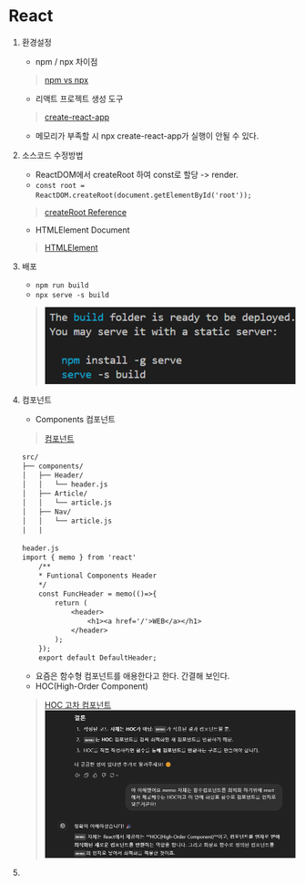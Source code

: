 # React
1. 환경설정
    - npm / npx 차이점 
    > [npm vs npx](https://ljh86029926.gitbook.io/coding-apple-react/undefined/npm-npx)
    - 리액트 프로젝트 생성 도구
    > [create-react-app](https://create-react-app.dev/docs/getting-started)
    - 메모리가 부족할 시 npx create-react-app가 실행이 안될 수 있다. 

2. 소스코드 수정방법
    - ReactDOM에서 createRoot 하여 const로 할당 -> render.
    - ``` const root = ReactDOM.createRoot(document.getElementById('root')); ```
    > [createRoot Reference](https://ko.react.dev/reference/react-dom/client/createRoot)
    - HTMLElement Document
    > [HTMLElement](https://developer.mozilla.org/en-US/docs/Web/API/HTMLElement)

3. 배포
    - ```npm run build```
    - ```npx serve -s build``` 
    > ![alt text](image.png)

4. 컴포넌트
    - Components 컴포넌트  
    > [컴포넌트](https://ko.legacy.reactjs.org/docs/components-and-props.html)
    ``` 
    src/
    ├── components/
    │   ├── Header/
    │   │   └── header.js
    │   ├── Article/
    │   │   └── article.js
    │   ├── Nav/
    │   │   └── article.js
    |   |

    header.js
    import { memo } from 'react'
        /**
        * Funtional Components Header
        */
        const FuncHeader = memo(()=>{
            return (
                <header>
                    <h1><a href='/'>WEB</a></h1>
                </header>
            );
        });     
        export default DefaultHeader; 
    ```
   
    - 요즘은 함수형 컴포넌트를 애용한다고 한다. 간결해 보인다.
    - HOC(High-Order Component)
    > [HOC 고차 컴포넌트](https://reactjs-kr.firebaseapp.com/docs/higher-order-components.html)
    > ![alt text](image-1.png) 

5. 